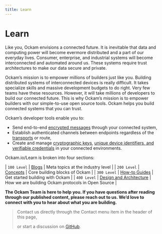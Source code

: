 ```yaml
---
title: Learn
---
```

# Learn

Like you, Ockam envisions a connected future. It is inevitable that data and computing power will become evermore distributed and a part of our everyday lives. Consumer, enterprise, and industrial systems will become interconnected and automated around us. These systems require trust architectures to make our data secure and private.

Ockam’s mission is to empower millions of builders just like you. Building distributed systems of interconnected devices is really difficult. It takes specialize skills and massive development budgets to do right. Very few teams have these resources. However, it will take millions of developers to build our connected future. This is why Ockam’s mission is to empower builders with our simple-to-use open source tools.
Ockam helps you build connected systems that you can trust.

Ockam’s developer tools enable you to:
* Send end-to-end [encrypted messages](/learn/concepts/secure_channels/) through your connected system,
* Establish authenticated channels between endpoints regardless of the [transports](/learn/concepts/transports/) or route,
* Create and manage [cryptographic keys](/learn/concepts/vaults/), [unique device identifiers, and verifiable credentials](/learn/concepts/machine-identities-and-credentials/) in your connected environments.

Ockam.io/Learn is broken into four sections:

| `100 Level` | [Blogs](learn/blogs) | Meta topics at the industry level |
| `200 Level` | [Concepts](learn/concepts) | Core building blocks of Ockam |
| `300 Level` | [How-to Guides](learn/how-to-guides) | Get started building with Ockam |
| `400 Level` | [Design and Architecture](learn/proposals) | How we are building Ockam protocols in Open Source |

**The Ockam Team is here to help you. If you have questions after reading through our published content, please reach out to us. We’d love to connect with you to hear about what you are building.**

> Contact us directly through the Contact menu item in the header of this page,
>
> or start a discussion on [GitHub](https://github.com/ockam-network/ockam/discussions).
